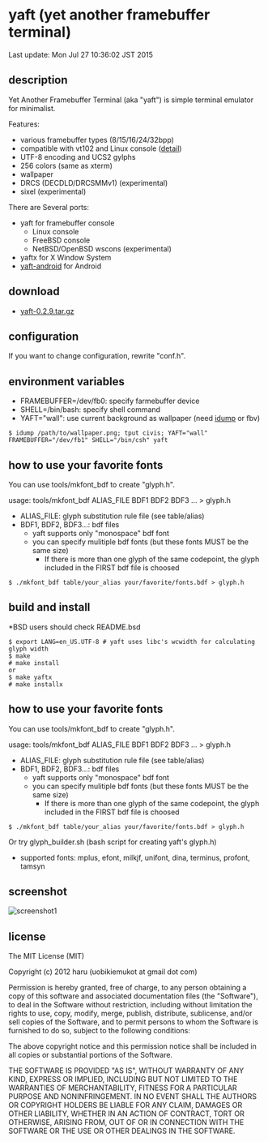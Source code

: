 # yaft (yet another framebuffer terminal)

Last update: Mon Jul 27 10:36:02 JST 2015

## description

Yet Another Framebuffer Terminal (aka "yaft") is simple terminal emulator for minimalist.

Features:

+	various framebuffer types (8/15/16/24/32bpp)
+	compatible with vt102 and Linux console ([detail](http://uobikiemukot.github.io/yaft/escape.html))
+	UTF-8 encoding and UCS2 gylphs
+	256 colors (same as xterm)
+	wallpaper
+	DRCS (DECDLD/DRCSMMv1) (experimental)
+	sixel (experimental)

There are Several ports:

-	yaft for framebuffer console
	-	Linux console
	-	FreeBSD console
	-	NetBSD/OpenBSD wscons (experimental)
-	yaftx for X Window System
-	[yaft-android](https://github.com/uobikiemukot/yaft-android) for Android

## download

-	[yaft-0.2.9.tar.gz](https://github.com/uobikiemukot/yaft/archive/v0.2.9.tar.gz)

## configuration

If you want to change configuration, rewrite "conf.h".

## environment variables

-	FRAMEBUFFER=/dev/fb0: specify farmebuffer device
-	SHELL=/bin/bash: specify shell command
-	YAFT="wall": use current background as wallpaper (need [idump](https://github.com/uobikiemukot/idump) or fbv)

~~~
$ idump /path/to/wallpaper.png; tput civis; YAFT="wall" FRAMEBUFFER="/dev/fb1" SHELL="/bin/csh" yaft
~~~

## how to use your favorite fonts

You can use tools/mkfont_bdf to create "glyph.h".

usage: tools/mkfont_bdf ALIAS_FILE BDF1 BDF2 BDF3 ... > glyph.h

-	ALIAS_FILE: glyph substitution rule file (see table/alias)
-	BDF1, BDF2, BDF3...: bdf files
	+	yaft supports only "monospace" bdf font
	+	you can specify mulitiple bdf fonts (but these fonts MUST be the same size)
		+	If there is more than one glyph of the same codepoint, the glyph included in the FIRST bdf file is choosed

~~~
$ ./mkfont_bdf table/your_alias your/favorite/fonts.bdf > glyph.h
~~~

## build and install

*BSD users should check README.bsd

~~~
$ export LANG=en_US.UTF-8 # yaft uses libc's wcwidth for calculating glyph width
$ make
# make install
or
$ make yaftx
# make installx
~~~

## how to use your favorite fonts

You can use tools/mkfont_bdf to create "glyph.h".

usage: tools/mkfont_bdf ALIAS_FILE BDF1 BDF2 BDF3 ... > glyph.h

-	ALIAS_FILE: glyph substitution rule file (see table/alias)
-	BDF1, BDF2, BDF3...: bdf files
	+	yaft supports only "monospace" bdf font
	+	you can specify mulitiple bdf fonts (but these fonts MUST be the same size)
		+	If there is more than one glyph of the same codepoint, the glyph included in the FIRST bdf file is choosed

~~~
$ ./mkfont_bdf table/your_alias your/favorite/fonts.bdf > glyph.h
~~~

Or try glyph_builder.sh (bash script for creating yaft's glyph.h)

-	supported fonts: mplus, efont, milkjf, unifont, dina, terminus, profont, tamsyn

## screenshot

![screenshot1](http://uobikiemukot.github.io/img/yaft-screenshot.png)

## license
The MIT License (MIT)

Copyright (c) 2012 haru (uobikiemukot at gmail dot com)

Permission is hereby granted, free of charge, to any person obtaining a copy of this software and associated documentation files (the "Software"), to deal in the Software without restriction, including without limitation the rights to use, copy, modify, merge, publish, distribute, sublicense, and/or sell copies of the Software, and to permit persons to whom the Software is furnished to do so, subject to the following conditions:

The above copyright notice and this permission notice shall be included in all copies or substantial portions of the Software.

THE SOFTWARE IS PROVIDED "AS IS", WITHOUT WARRANTY OF ANY KIND, EXPRESS OR IMPLIED, INCLUDING BUT NOT LIMITED TO THE WARRANTIES OF MERCHANTABILITY, FITNESS FOR A PARTICULAR PURPOSE AND NONINFRINGEMENT. IN NO EVENT SHALL THE AUTHORS OR COPYRIGHT HOLDERS BE LIABLE FOR ANY CLAIM, DAMAGES OR OTHER LIABILITY, WHETHER IN AN ACTION OF CONTRACT, TORT OR OTHERWISE, ARISING FROM, OUT OF OR IN CONNECTION WITH THE SOFTWARE OR THE USE OR OTHER DEALINGS IN THE SOFTWARE.
